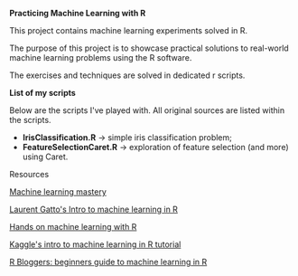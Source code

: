 **Practicing Machine Learning with R**

This project contains machine learning experiments solved in R.

The purpose of this project is to showcase practical solutions to real-world machine learning problems using the R software.

The exercises and techniques are solved in dedicated r scripts.

**List of my scripts**

Below are the scripts I've played with. All original sources are listed within the scripts.

* **IrisClassification.R** -> simple iris classification problem;
* **FeatureSelectionCaret.R** -> exploration of feature selection (and more) using Caret.

Resources

[Machine learning mastery](https://machinelearningmastery.com/machine-learning-in-r-step-by-step/)

[Laurent Gatto's Intro to machine learning in R](https://lgatto.github.io/IntroMachineLearningWithR/index.html)

[Hands on machine learning with R](https://bradleyboehmke.github.io/HOML/)

[Kaggle's intro to machine learning in R tutorial](https://www.kaggle.com/code/camnugent/introduction-to-machine-learning-in-r-tutorial)

[R Bloggers: beginners guide to machine learning in R](https://www.r-bloggers.com/2022/02/beginners-guide-to-machine-learning-in-r-with-step-by-step-tutorial/)
